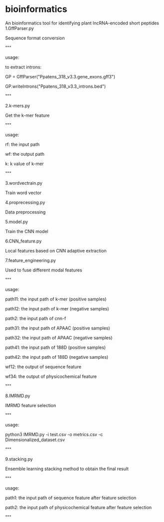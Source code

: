 # bioinformatics
An bioinformatics tool for identifying plant lncRNA-encoded short peptides
1.GffParser.py

Sequence format conversion

"""

usage:

to extract introns:

GP = GffParser("Ppatens_318_v3.3.gene_exons.gff3")

GP.writeIntrons("Ppatens_318_v3.3_introns.bed")

"""

2.k-mers.py

Get the k-mer feature

"""

usage:

rf: the input path

wf: the output path

k: k value of k-mer

"""

3.wordvectrain.py

Train word vector

4.proprecessing.py

Data preprocessing

5.model.py

Train the CNN model

6.CNN_feature.py

Local features based on CNN adaptive extraction

7.feature_engineering.py

Used to fuse different modal features

"""

usage:

path11: the input path of k-mer (positive samples)

path12: the input path of k-mer (negative samples)

path2: the input path of cnn-f

path31: the input path of APAAC (positive samples)

path32: the input path of APAAC (negative samples)

path41: the input path of 188D (positive samples)

path42: the input path of 188D (negative samples)

wf12: the output of sequence feature

wf34: the output of physicochemical feature

"""

8.IMRMD.py

IMRMD feature selection

"""

usage:

python3  IMRMD.py  -i test.csv -o metrics.csv  -c Dimensionalized_dataset.csv

"""

9.stacking.py

Ensemble learning stacking method to obtain the final result

"""

usage:

path1: the input path of sequence feature after feature selection

path2: the input path of physicochemical feature after feature selection

"""
